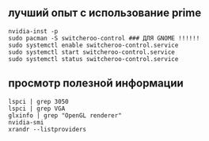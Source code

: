 ## лучший опыт с использование prime
```
nvidia-inst -p
sudo pacman -S switcheroo-control ### ДЛЯ GNOME !!!!!!
sudo systemctl enable switcheroo-control.service
sudo systemctl start switcheroo-control.service
sudo systemctl status switcheroo-control.service
```
## просмотр полезной информации
```
lspci | grep 3050
lspci | grep VGA
glxinfo | grep "OpenGL renderer"
nvidia-smi
xrandr --listproviders
```

